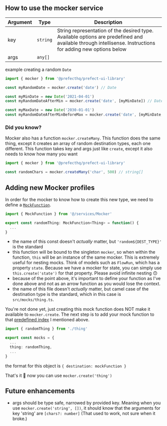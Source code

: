 ## How to use the mocker service ##

| Argument | Type | Description |
| -- | -- | -- |
| key | `string` | String representation of the desired type. Available options are predefined and available through intellisense. Instructions for adding new options below | 
| args | `any[]` | 

example creating a random `Date`
```ts
import { mocker } from '@prefecthq/prefect-ui-library'

const myRandomDate = mocker.create('date') // Date

const myMinDate = new Date('2021-04-01')
const myRandomDateAfterMin = mocker.create('date', [myMinDate]) // Date

const myMaxDate = new Date('2030-01-01')
const myRandomDateAfterMinBeforeMax = mocker.create('date', [myMinDate, myMaxDate]) // Date
```


### Did you know? ###
Mocker also has a function `mocker.createMany`. This function does the same thing, except it creates an array of random destination types, each one different. This function takes key and args just like `create`, except it also needs to know how many you want

```ts
import { mocker } from '@prefecthq/prefect-ui-library'

const randomChars = mocker.createMany('char', 500) // string[]
```

## Adding new Mocker profiles ##
In order for the mocker to know how to create this new type, we need to define a [`MockFunction`](https://github.com/PrefectHQ/orion/blob/main/orion-ui/packages/prefect-ui-library/src/services/Mocker.ts#L43).
```ts 
import { MockFunction } from '@/services/Mocker'

export const randomThing: MockFunction<Thing> = function() {
  ...
}
```
- the name of this const doesn't _actually_ matter, but `'random${DEST_TYPE}'` is the standard
- this function will be bound to the singleton `mocker`, so when within the function, `this` will be an instance of the same mocker. This is extremely useful for nesting mocks. Think of models such as `FlowRun`, which has a property `state`. Because we have a mocker for state, you can simply use `this.create('state')` for that property. Please avoid infinite nesting 🙃 
- because of the point above, it's important to define your function as I've done above and not as an arrow function as you would lose the context.
- the name of this file doesn't _actually_ matter, but camel case of the destination type is the standard, which in this case is `src/mocks/thing.ts`.

You're not done yet, just creating this mock function does NOT make it available to `mocker.create`. The next step is to add your mock function to that [predefined index](https://github.com/PrefectHQ/orion/blob/main/orion-ui/packages/prefect-ui-library/src/mocks/index.ts) I mentioned above.

```ts
import { randomThing } from './thing'

export const mocks = {
  ...
  thing: randomThing,
  ...
}
```

the format for this object is `{ destination: mockFunction }`

That's it  🙌  now you can use `mocker.create('thing')`

## Future enhancements ##
- args should be type safe, narrowed by provided key. Meaning when you use `mocker.create('string', [])`, it should know that the arguments for key 'string' are `[chars?: number]` (That used to work, not sure when it broke.)

